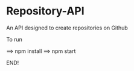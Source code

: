 # Repository-API
An API designed to create repositories on Github

To run

==> npm install
==> npm start 

END!
